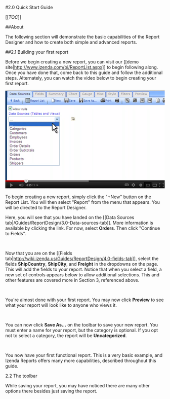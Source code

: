 #2.0 Quick Start Guide

[[_TOC_]]

##About

The following section will demonstrate the basic capabilities of the Report Designer and how to create both simple and advanced reports. 

##2.1 Building your first report

Before we begin creating a new report, you can visit our [[demo site|http://www.izenda.com/bi/ReportList.aspx]] to begin following along. Once you have done that, come back to this guide and follow the additional steps. Alternately, you can watch the video below to begin creating your first report.

![](/Guides/ReportDesign/2-dot-0-Quick-Start/simple_report_creation.png)

To begin creating a new report, simply click the "+New" button on the Report List. You will then select "Report" from the menu that appears. You will be directed to the Report Designer.

Here, you will see that you have landed on the [[Data Sources tab|/Guides/ReportDesign/3.0-Data-sources-tab]]. More information is available by clicking the link. For now, select **Orders**. Then click "Continue to Fields".

![]()

Now that you are on the [[Fields tab|http://wiki.izenda.us/Guides/ReportDesign/4.0-fields-tab]], select the fields **ShipCountry**, **ShipCity**, and **Freight** in the dropdowns on the page. This will add the fields to your report. Notice that when you select a field, a new set of controls appears below to allow additional selections. This and other features are covered more in Section 3, referenced above.

![]()

You're almost done with your first report. You may now click **Preview** to see what your report will look like to anyone who views it. 

![]()

You can now click **Save As...** on the toolbar to save your new report. You must enter a name for your report, but the category is optional. If you opt not to select a category, the report will be **Uncategorized**.

![]()

You now have your first functional report. This is a very basic example, and Izenda Reports offers many more capabilities, described throughout this guide.

2.2 The toolbar

While saving your report, you may have noticed there are many other options there besides just saving the report. 